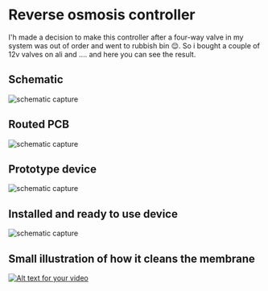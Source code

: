 # Reverse osmosis controller
I'h made a decision to make this controller after a four-way valve in my system was out of order and went to rubbish bin :relieved:. So i bought a couple of 12v valves on ali and .... and here you can see the result.


## Schematic
![schematic capture](https://raw.github.com/SwInDaMix/swindamix.github.io/master/docs/EtaReverseOsmosis/schematic.png)


## Routed PCB
![schematic capture](https://raw.github.com/SwInDaMix/swindamix.github.io/master/docs/EtaReverseOsmosis/pcb.png)


## Prototype device
![schematic capture](https://raw.github.com/SwInDaMix/swindamix.github.io/master/docs/EtaReverseOsmosis/prototype_device.jpg)


## Installed and ready to use device
![schematic capture](https://raw.github.com/SwInDaMix/swindamix.github.io/master/docs/EtaReverseOsmosis/installed_device.jpg)


## Small illustration of how it cleans the membrane
[![Alt text for your video](https://img.youtube.com/vi/6y_FyEgpJkM/0.jpg)](https://youtu.be/6y_FyEgpJkM)


